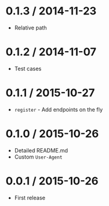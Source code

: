 0.1.3 / 2014-11-23
==================
  * Relative path

0.1.2 / 2014-11-07
==================
  * Test cases

0.1.1 / 2015-10-27
==================

  * `register` - Add endpoints on the fly

0.1.0 / 2015-10-26
==================

  * Detailed README.md
  * Custom `User-Agent`

0.0.1 / 2015-10-26
==================

 * First release